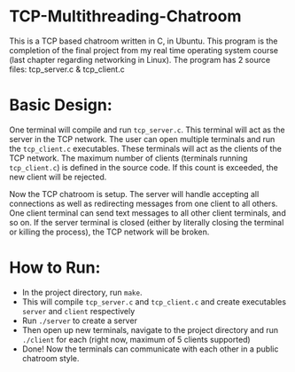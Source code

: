 # TCP-Multithreading-Chatroom

This is a TCP based chatroom written in C, in Ubuntu. This program is the completion of the final project from my real time operating system
course (last chapter regarding networking in Linux). The program has 2 source files: tcp_server.c & tcp_client.c

# Basic Design:
One terminal will compile and run `tcp_server.c`. This terminal will act as the server in the TCP network.
The user can open multiple terminals and run the `tcp_client.c` executables. These terminals will act as the clients of the TCP network.
The maximum number of clients (terminals running `tcp_client.c`) is defined in the source code. If this count is exceeded, the new client 
will be rejected. 

Now the TCP chatroom is setup. The server will handle accepting all connections as well as redirecting messages from one client to all others.
One client terminal can send text messages to all other client terminals, and so on. If the server terminal is 
closed (either by literally closing the terminal or killing the process), the TCP network will be broken.

# How to Run:
- In the project directory, run `make`. 
- This will compile `tcp_server.c` and `tcp_client.c` and create executables `server` and `client` respectively
- Run `./server` to create a server
- Then open up new terminals, navigate to the project directory and run `./client` for each (right now, maximum of 5 clients supported)
- Done! Now the terminals can communicate with each other in a public chatroom style.
